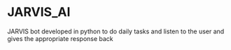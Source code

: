 # JARVIS_AI
JARVIS bot developed in python to do daily tasks and listen to the user and gives the appropriate response back
